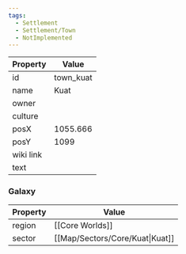 ```yaml
---
tags:
  - Settlement
  - Settlement/Town
  - NotImplemented
---
```


| Property  | Value     |
| --------- | --------- |
| id        | town_kuat |
| name      | Kuat      |
| owner     |           |
| culture   |           |
| posX      | 1055.666  |
| posY      | 1099      |
| wiki link |           |
| text      |           |

### Galaxy
| Property | Value                           |
| -------- | ------------------------------- |
| region   | [[Core Worlds]]                 |
| sector   | [[Map/Sectors/Core/Kuat\|Kuat]] |
